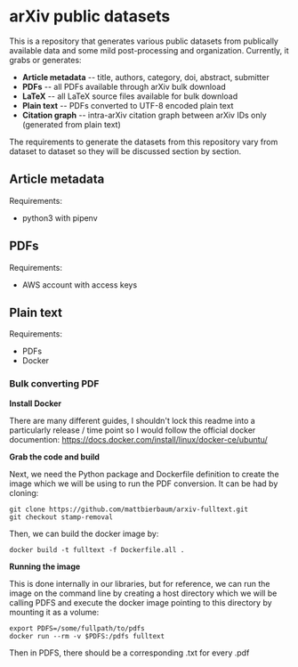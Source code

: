 # arXiv public datasets

This is a repository that generates various public datasets from publically available
data and some mild post-processing and organization. Currently, it grabs or generates:

* **Article metadata** -- title, authors, category, doi, abstract, submitter
* **PDFs** -- all PDFs available through arXiv bulk download
* **LaTeX** -- all LaTeX source files available for bulk download
* **Plain text** -- PDFs converted to UTF-8 encoded plain text
* **Citation graph** -- intra-arXiv citation graph between arXiv IDs only (generated from plain text)

The requirements to generate the datasets from this repository vary from
dataset to dataset so they will be discussed section by section.


## Article metadata

Requirements:

* python3 with pipenv

## PDFs

Requirements:

* AWS account with access keys

## Plain text

Requirements:

* PDFs
* Docker

### Bulk converting PDF

**Install Docker**

There are many different guides, I shouldn't lock this readme into a particularly
release / time point so I would follow the official docker documention:
https://docs.docker.com/install/linux/docker-ce/ubuntu/

**Grab the code and build**

Next, we need the Python package and Dockerfile definition to create the image
which we will be using to run the PDF conversion. It can be had by cloning:

    git clone https://github.com/mattbierbaum/arxiv-fulltext.git
    git checkout stamp-removal

Then, we can build the docker image by:

    docker build -t fulltext -f Dockerfile.all .

**Running the image** 

This is done internally in our libraries, but for reference, we can run the
image on the command line by creating a host directory which we will be calling
PDFS and execute the docker image pointing to this directory by mounting it as
a volume:

    export PDFS=/some/fullpath/to/pdfs
    docker run --rm -v $PDFS:/pdfs fulltext

Then in PDFS, there should be a corresponding .txt for every .pdf
